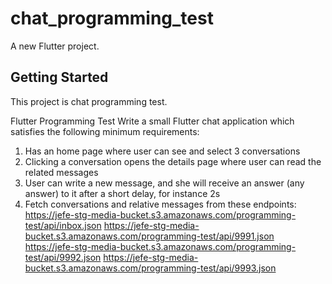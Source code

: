 # chat_programming_test

A new Flutter project.

## Getting Started

This project is chat programming test.

Flutter Programming Test
Write a small Flutter chat application which satisfies the following minimum requirements:
1) Has an home page where user can see and select 3 conversations
2) Clicking a conversation opens the details page where user can read the related messages
3) User can write a new message, and she will receive an answer (any answer) to it after a short delay, for instance 2s
4) Fetch conversations and relative messages from these endpoints:
https://jefe-stg-media-bucket.s3.amazonaws.com/programming-test/api/inbox.json
https://jefe-stg-media-bucket.s3.amazonaws.com/programming-test/api/9991.json
https://jefe-stg-media-bucket.s3.amazonaws.com/programming-test/api/9992.json
https://jefe-stg-media-bucket.s3.amazonaws.com/programming-test/api/9993.json
